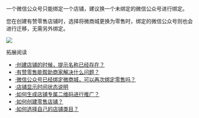 一个微信公众号只能绑定一个店铺，建议换一个未绑定的微信公众号进行绑定。

您在创建有赞零售店铺时，选择将微商城更换为零售时，绑定的微信公众号则也会进行迁移，无需另外绑定。

![](http://img.yzcdn.cn/upload_files/2017/11/02/Fl1lpQgNr-ZdO7W1eUP8o2YtxnGL.jpg)

拓展阅读

* [·创建店铺的时候，提示名称已经存在？](https://help.youzan.com/displaylist/detail_5_5-2-1736)
* [·有赞零售能帮助商家解决什么问题？](https://help.youzan.com/displaylist/detail_5_5-2-1315)
* [·微信公众号已经绑定微商城，可以再次绑定零售吗？](https://help.youzan.com/displaylist/detail_5_5-2-1831)
* [·店铺显示时间状态说明](https://help.youzan.com/displaylist/detail_5_5-2-1728)
* [·如何生成店铺专属二维码进行推广？](https://help.youzan.com/displaylist/detail_5_5-2-1781)
* [·如何创建零售店铺？](https://help.youzan.com/displaylist/detail_5_5-2-1382)
* [·如何选择自己的店铺类目？](https://help.youzan.com/displaylist/detail_5_5-2-1740)



